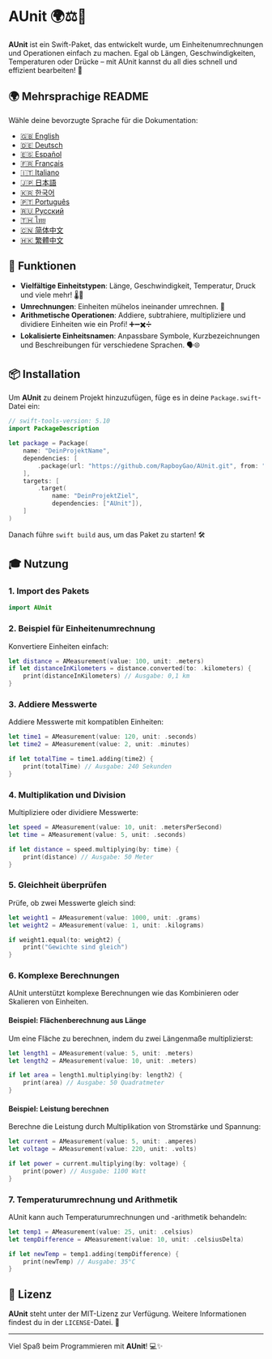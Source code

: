 # AUnit 🌍⚖️📏

**AUnit** ist ein Swift-Paket, das entwickelt wurde, um Einheitenumrechnungen und Operationen einfach zu machen. Egal ob Längen, Geschwindigkeiten, Temperaturen oder Drücke – mit AUnit kannst du all dies schnell und effizient bearbeiten! 🚀

## 🌍 Mehrsprachige README

Wähle deine bevorzugte Sprache für die Dokumentation:

- [🇬🇧 English](./README.md)
- [🇩🇪 Deutsch](./README.de.md)
- [🇪🇸 Español](./README.es.md)
- [🇫🇷 Français](./README.fr.md)
- [🇮🇹 Italiano](./README.it.md)
- [🇯🇵 日本語](./README.ja.md)
- [🇰🇷 한국어](./README.ko.md)
- [🇵🇹 Português](./README.pt.md)
- [🇷🇺 Русский](./README.ru.md)
- [🇹🇭 ไทย](./README.th.md)
- [🇨🇳 简体中文](./README.zh-Hans.md)
- [🇭🇰 繁體中文](./README.zh-Hant.md)

## 🌟 Funktionen

- **Vielfältige Einheitstypen**: Länge, Geschwindigkeit, Temperatur, Druck und viele mehr! 🌡️📏
- **Umrechnungen**: Einheiten mühelos ineinander umrechnen. 🔄
- **Arithmetische Operationen**: Addiere, subtrahiere, multipliziere und dividiere Einheiten wie ein Profi! ➕➖✖️➗
- **Lokalisierte Einheitsnamen**: Anpassbare Symbole, Kurzbezeichnungen und Beschreibungen für verschiedene Sprachen. 🗣️🌐

## 📦 Installation

Um **AUnit** zu deinem Projekt hinzuzufügen, füge es in deine `Package.swift`-Datei ein:

```swift
// swift-tools-version: 5.10
import PackageDescription

let package = Package(
    name: "DeinProjektName",
    dependencies: [
        .package(url: "https://github.com/RapboyGao/AUnit.git", from: "1.0.0"),
    ],
    targets: [
        .target(
            name: "DeinProjektZiel",
            dependencies: ["AUnit"]),
    ]
)
```

Danach führe `swift build` aus, um das Paket zu starten! 🛠️

## 🎓 Nutzung

### 1. **Import des Pakets**

```swift
import AUnit
```

### 2. **Beispiel für Einheitenumrechnung**

Konvertiere Einheiten einfach:

```swift
let distance = AMeasurement(value: 100, unit: .meters)
if let distanceInKilometers = distance.converted(to: .kilometers) {
    print(distanceInKilometers) // Ausgabe: 0,1 km
}
```

### 3. **Addiere Messwerte**

Addiere Messwerte mit kompatiblen Einheiten:

```swift
let time1 = AMeasurement(value: 120, unit: .seconds)
let time2 = AMeasurement(value: 2, unit: .minutes)

if let totalTime = time1.adding(time2) {
    print(totalTime) // Ausgabe: 240 Sekunden
}
```

### 4. **Multiplikation und Division**

Multipliziere oder dividiere Messwerte:

```swift
let speed = AMeasurement(value: 10, unit: .metersPerSecond)
let time = AMeasurement(value: 5, unit: .seconds)

if let distance = speed.multiplying(by: time) {
    print(distance) // Ausgabe: 50 Meter
}
```

### 5. **Gleichheit überprüfen**

Prüfe, ob zwei Messwerte gleich sind:

```swift
let weight1 = AMeasurement(value: 1000, unit: .grams)
let weight2 = AMeasurement(value: 1, unit: .kilograms)

if weight1.equal(to: weight2) {
    print("Gewichte sind gleich")
}
```

### 6. **Komplexe Berechnungen**

AUnit unterstützt komplexe Berechnungen wie das Kombinieren oder Skalieren von Einheiten.

#### Beispiel: Flächenberechnung aus Länge

Um eine Fläche zu berechnen, indem du zwei Längenmaße multiplizierst:

```swift
let length1 = AMeasurement(value: 5, unit: .meters)
let length2 = AMeasurement(value: 10, unit: .meters)

if let area = length1.multiplying(by: length2) {
    print(area) // Ausgabe: 50 Quadratmeter
}
```

#### Beispiel: Leistung berechnen

Berechne die Leistung durch Multiplikation von Stromstärke und Spannung:

```swift
let current = AMeasurement(value: 5, unit: .amperes)
let voltage = AMeasurement(value: 220, unit: .volts)

if let power = current.multiplying(by: voltage) {
    print(power) // Ausgabe: 1100 Watt
}
```

### 7. **Temperaturumrechnung und Arithmetik**

AUnit kann auch Temperaturumrechnungen und -arithmetik behandeln:

```swift
let temp1 = AMeasurement(value: 25, unit: .celsius)
let tempDifference = AMeasurement(value: 10, unit: .celsiusDelta)

if let newTemp = temp1.adding(tempDifference) {
    print(newTemp) // Ausgabe: 35°C
}
```

## 📜 Lizenz

**AUnit** steht unter der MIT-Lizenz zur Verfügung. Weitere Informationen findest du in der `LICENSE`-Datei. 📄

---

Viel Spaß beim Programmieren mit **AUnit**! 💻✨
